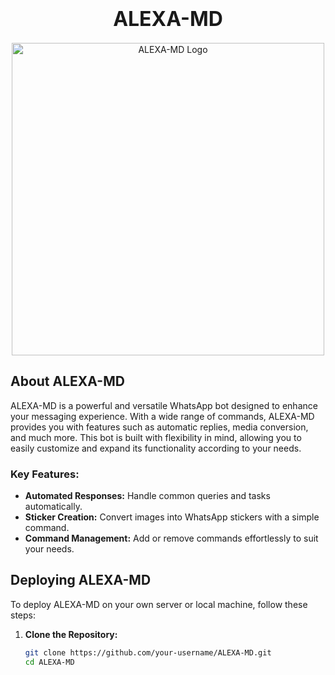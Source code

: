 
<h1 align="center">
  <span style="font-size:xx-large; animation: colorChange 1s infinite;">ALEXA-MD</span>
</h1>

<p align="center">
  <img src="https://telegra.ph/file/632c122535bfcd2ecc76c.png" alt="ALEXA-MD Logo" width="500">
</p>

## About ALEXA-MD

ALEXA-MD is a powerful and versatile WhatsApp bot designed to enhance your messaging experience. With a wide range of commands, ALEXA-MD provides you with features such as automatic replies, media conversion, and much more. This bot is built with flexibility in mind, allowing you to easily customize and expand its functionality according to your needs.

### Key Features:
- **Automated Responses:** Handle common queries and tasks automatically.
- **Sticker Creation:** Convert images into WhatsApp stickers with a simple command.
- **Command Management:** Add or remove commands effortlessly to suit your needs.

## Deploying ALEXA-MD

To deploy ALEXA-MD on your own server or local machine, follow these steps:

1. **Clone the Repository:**
   ```bash
   git clone https://github.com/your-username/ALEXA-MD.git
   cd ALEXA-MD
